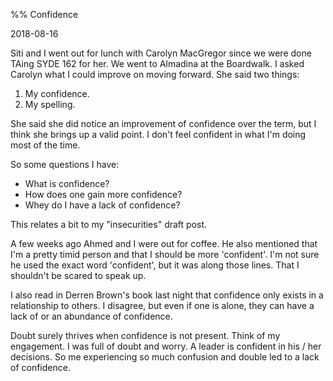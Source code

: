 

%% Confidence

2018-08-16

Siti and I went out for lunch with Carolyn MacGregor since we were done TAing SYDE 162 for her. We went to Almadina at the Boardwalk. I asked Carolyn what I could improve on moving forward. She said two things:
1. My confidence.
2. My spelling.

She said she did notice an improvement of confidence over the term, but I think she brings up a valid point. I don't feel confident in what I'm doing most of the time.

So some questions I have:
- What is confidence?
- How does one gain more confidence?
- Whey do I have a lack of confidence?

This relates a bit to my "insecurities" draft post.

A few weeks ago Ahmed and I were out for coffee. He also mentioned that I'm a pretty timid person and that I should be more 'confident'. I'm not sure he used the exact word 'confident', but it was along those lines. That I shouldn't be scared to speak up.

I also read in Derren Brown's book last night that confidence only exists in a relationship to others. I disagree, but even if one is alone, they can have a lack of or an abundance of confidence.

Doubt surely thrives when confidence is not present. Think of my engagement. I was full of doubt and worry. A leader is confident in his / her decisions. So me experiencing so much confusion and double led to a lack of confidence.
